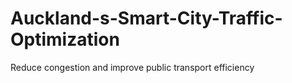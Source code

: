 # Auckland-s-Smart-City-Traffic-Optimization
Reduce congestion and improve public transport efficiency
